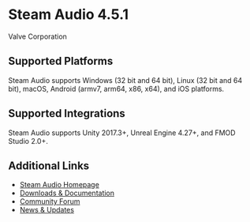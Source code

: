 # Steam Audio 4.5.1

Valve Corporation

## Supported Platforms

Steam Audio supports Windows (32 bit and 64 bit), Linux (32 bit and 64 bit), macOS, Android (armv7, arm64, x86, x64), and iOS platforms.

## Supported Integrations

Steam Audio supports Unity 2017.3+, Unreal Engine 4.27+, and FMOD Studio 2.0+.

## Additional Links

- [Steam Audio Homepage](https://valvesoftware.github.io/steam-audio)
- [Downloads & Documentation](https://valvesoftware.github.io/steam-audio/downloads.html)
- [Community Forum](http://steamcommunity.com/app/596420/discussions/)
- [News & Updates](http://steamcommunity.com/app/596420/allnews/)
